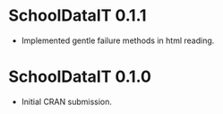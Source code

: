 # SchoolDataIT 0.1.1
 
* Implemented gentle failure methods in html reading.

# SchoolDataIT 0.1.0

* Initial CRAN submission.

